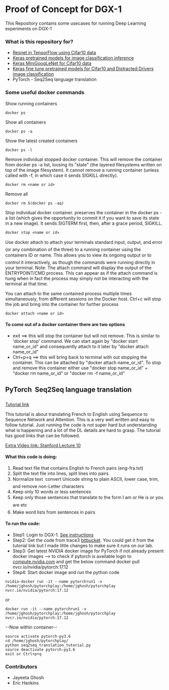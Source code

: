 # Proof of Concept for DGX-1 #

This Repository contains some usecases for running Deep Learning experiments on DGX-1
### What is this repository for? ###

* [Resnet in TensorFlow using Cifar10 data](https://bitbucket.org/Trace3/poc_dgx-1/src/master/resnet-in-tensorflow/)
* [Keras pretrained models for image classification inference](https://bitbucket.org/Trace3/poc_dgx-1/src/master/keras-imageclass-inference/)
* [Keras MiniGoogLeNet for Cifar10 data](https://bitbucket.org/Trace3/poc_dgx-1/src/master/keras-minigooglenet-cifar10/)
* [Keras fine tune pretrained models for Cifar10 and Distracted Drivers image classification](https://bitbucket.org/Trace3/poc_dgx-1/src/master/keras-finetune-cifar10-distracteddriver/)
* PyTorch - Seq2Seq language translation


### Some useful docker commands ###
Show running containers
```
docker ps 
```
Show all containers
```
docker ps -a
```
Show the latest created containers
```
docker ps -l
```
Remove individual stopped docker container. This will remove the container from docker ps -a list, loosing its "state" (the layered filesystems written on top of the image filesystem). It cannot remove a running container (unless called with -f, in which case it sends SIGKILL directly).
```
docker rm <name or id>
```
Remove all
```
docker rm $(docker ps -aq)
```
Stop individual docker container. preserves the container in the docker ps -a list (which gives the opportunity to commit it if you want to save its state in a new image).
It sends SIGTERM first, then, after a grace period, SIGKILL.
```
docker stop <name or id>
```
Use docker attach to attach your terminals standard input, output, and error (or any combination of the three) to a running container using the containers ID or name. This allows you to view its ongoing output or to control it interactively, as though the commands were running directly in your terminal.
Note: The attach command will display the output of the ENTRYPOINT/CMD process. This can appear as if the attach command is hung when in fact the process may simply not be interacting with the terminal at that time.

You can attach to the same contained process multiple times simultaneously, from different sessions on the Docker host.
Ctrl+c will stop the job and bring into the container for further process
```
docker attach <name or id>
```
#### To come out of a docker container there are two options ####
* exit ==> this will stop the container but will not remove. This is similar to 'docker stop' command. We can start again by "docker start name_or_id" and consequently attach to it later by "docker attach name_or_id" 
* Ctrl+p+q ==> this will bring back to terminal with out stopping the container. This can be attached by "docker attach name_or_id".  To stop and remove this container either use "docker stop name_or_id" + "docker rm name_or_id" or "docker rm -f name_or_id"


## PyTorch  Seq2Seq language translation ##
[Tutorial link](http://pytorch.org/tutorials/intermediate/seq2seq_translation_tutorial.html)

This tutorial is about translating French to English using Sequence to Sequence Network and Attention. This is a very well written and easy to follow tutorial. Just running the code is not super hard but understanding what is happening and a lot of the DL details are hard to grasp. The tutorial has good links that can be followed. 

[Extra Video link: Stanford Lecture 10](https://www.youtube.com/watch?v=IxQtK2SjWWM) 

#### What this code is doing: ####
1.	Read text file that contains English to French pairs (eng-fra.txt)
2.	Split the text file into lines, split lines into pairs
3.	Normalize text  convert Unicode string to plain ASCII, lower case, trim, and remove non-Letter characters
4.	Keep only 10 words or less sentences
5.	Keep only those sentences that translate to the form I am or He is or you are etc
6.	Make word lists from sentences in pairs

#### To run the code: ####
* Step1: Login to DGX-1. [See instructions](https://bitbucket.org/Trace3/t3-di-docs/wiki/people/setup/LabSetup.md) 
* Step2: Get the code from trace3 [bitbucket](https://bitbucket.org/Trace3/poc_dgx-1/src). You could get it from the tutorial link but I made little changes to make sure it runs on our lab. 
* Step3: Get latest NVIDIA docker image for PyTorch if not already present
docker images --> to check if pytorch is available 
login to [compute.nvidia.com](https://compute.nvidia.com/login) and get the below command
docker pull nvcr.io/nvidia/pytorch:17.12
* Step4: Start docker image and run the python code
```
nvidia-docker run -it --name pytorchrun1 -v /home/jghosh/pytorchplay:/home/jghosh/pytorchplay nvcr.io/nvidia/pytorch:17.12
```
or 
```
docker run -it --name pytorchrun1 -v /home/jghosh/pytorchplay:/home/jghosh/pytorchplay nvcr.io/nvidia/pytorch:17.12
```
--Now within container--
```
source activate pytorch-py3.6
cd /home/jghosh/pytorchplay/
python seq2seq_translation_tutorial.py
source deactivate pytorch-py3.6
exit or Ctrl+p+q
```

### Contributors ###
* Jayeeta Ghosh
* Eric Hankins

